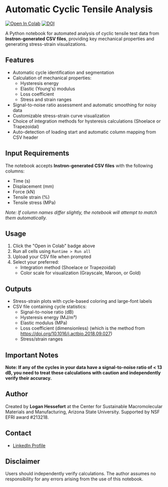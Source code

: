 # Automatic Cyclic Tensile Analysis

[![Open In Colab](https://colab.research.google.com/assets/colab-badge.svg)](https://colab.research.google.com/drive/1jJQlW4wBg_2Gf00Zuq0MDDVkDpR5o60_?usp=sharing) 
[![DOI](https://img.shields.io/badge/DOI-10.1039%2FD5PY00445D-blue)](https://doi.org/10.1039/D5PY00445D)


A Python notebook for automated analysis of cyclic tensile test data from **Instron-generated CSV files**, providing key mechanical properties and generating stress-strain visualizations.

## Features

- Automatic cycle identification and segmentation
- Calculation of mechanical properties:
  - Hysteresis energy
  - Elastic (Young's) modulus
  - Loss coefficient
  - Stress and strain ranges
- Signal-to-noise ratio assessment and automatic smoothing for noisy data
- Customizable stress-strain curve visualization
- Choice of integration methods for hysteresis calculations (Shoelace or Trapezoidal)
- Auto-detection of loading start and automatic column mapping from CSV header

## Input Requirements

The notebook accepts **Instron-generated CSV files** with the following columns:
- Time (s)
- Displacement (mm)
- Force (kN)
- Tensile strain (%)
- Tensile stress (MPa)

*Note: If column names differ slightly, the notebook will attempt to match them automatically.*

## Usage

1. Click the "Open in Colab" badge above  
2. Run all cells using `Runtime > Run all`  
3. Upload your CSV file when prompted  
4. Select your preferred:
   - Integration method (Shoelace or Trapezoidal)
   - Color scale for visualization (Grayscale, Maroon, or Gold)

## Outputs

- Stress-strain plots with cycle-based coloring and large-font labels
- CSV file containing cycle statistics:
  - Signal-to-noise ratio (dB)
  - Hysteresis energy (MJ/m³)
  - Elastic modulus (MPa)
  - Loss coefficient (dimensionless) (which is the method from https://doi.org/10.1016/j.actbio.2018.09.027)
  - Stress/strain ranges

## Important Notes

**Note: If any of the cycles in your data have a signal-to-noise ratio of < 13 dB, you need to treat these calculations with caution and independently verify their accuracy.**

## Author

Created by **Logan Hessefort** at the Center for Sustainable Macromolecular Materials and Manufacturing, Arizona State University. Supported by NSF EFRI award #213218.

## Contact
- [LinkedIn Profile](https://www.linkedin.com/in/logan-hessefort/)

## Disclaimer

Users should independently verify calculations. The author assumes no responsibility for any errors arising from the use of this notebook.
